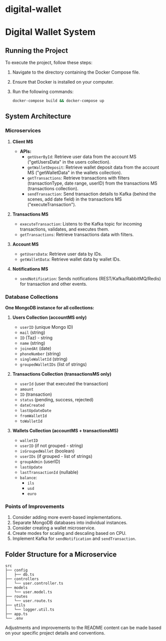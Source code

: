 # digital-wallet

# Digital Wallet System

## Running the Project

To execute the project, follow these steps:

1. Navigate to the directory containing the Docker Compose file.

2. Ensure that Docker is installed on your computer.

3. Run the following commands:

   ```bash
   docker-compose build && docker-compose up
   ```

## System Architecture

### Microservices

1. **Client MS**

   - **APIs:**
     - `getUserById`: Retrieve user data from the account MS ("getUsersData" in the users collection).
     - `getWalletDeposit`: Retrieve wallet deposit data from the account MS ("getWalletData" in the wallets collection).
     - `getTransactions`: Retrieve transactions with filters (transactionType, date range, userID) from the transactions MS (transactions collection).
     - `sendTransaction`: Send transaction details to Kafka (behind the scenes, add date field) in the transactions MS ("executeTransaction").

2. **Transactions MS**

   - `executeTransaction`: Listens to the Kafka topic for incoming transactions, validates, and executes them.
   - `getTransactions`: Retrieve transactions data with filters.

3. **Account MS**

   - `getUsersData`: Retrieve user data by IDs.
   - `getWalletData`: Retrieve wallet data by wallet IDs.

4. **Notifications MS**
   - `sendNotification`: Sends notifications (REST/Kafka/RabbitMQ/Redis) for transaction and other events.

### Database Collections

**One MongoDB instance for all collections:**

1. **Users Collection (accountMS only)**

   - `userID` (unique Mongo ID)
   - `mail` (string)
   - `ID` (Taz) - string
   - `name` (string)
   - `joinedAt` (date)
   - `phoneNumber` (string)
   - `singleWalletId` (string)
   - `groupedWalletIDs` (list of strings)

2. **Transactions Collection (transactionsMS only)**

   - `userId` (user that executed the transaction)
   - `amount`
   - `ID` (transaction)
   - `status` (pending, success, rejected)
   - `dateCreated`
   - `lastUpdateDate`
   - `fromWalletId`
   - `toWalletId`

3. **Wallets Collection (accountMS + transactionsMS)**
   - `walletID`
   - `userID` (if not grouped - string)
   - `isGroupedWallet` (boolean)
   - `userIDs` (if grouped - list of strings)
   - `groupAdmin` (userID)
   - `lastUpdate`
   - `lastTransactionId` (nullable)
   - `balance`:
     - `ils`
     - `usd`
     - `euro`

### Points of Improvements

1. Consider adding more event-based implementations.
2. Separate MongoDB databases into individual instances.
3. Consider creating a wallet microservice.
4. Create modes for scaling and descaling based on CPU.
5. Implement Kafka for `sendNotification` and `sendTransaction`.

## Folder Structure for a Microservice

```plaintext
src
├── config
│   ├── db.ts
├── controllers
│   └── user.controller.ts
├── models
│   └── user.model.ts
├── routes
│   └── user.route.ts
├── utils
│   └── logger.util.ts
├── app.ts
└── .env
```

Adjustments and improvements to the README content can be made based on your specific project details and conventions.
